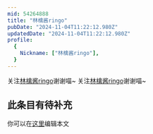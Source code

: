 ```yaml
---
mid: 54264888
title: "林檎酱ringo"
pubDate: "2024-11-04T11:22:12.980Z"
updatedDate: "2024-11-04T11:22:12.980Z"
profile:
  {
    Nickname: ["林檎酱ringo"],
  }
---
```


关注[林檎酱ringo](https://space.bilibili.com/54264888)谢谢喵~ 关注[林檎酱ringo](https://space.bilibili.com/54264888)谢谢喵~

## 此条目有待补充
你可以在[这里](https://github.com/Yuhanawa/VTuber.ICU/edit/master/src/content/v/林檎酱ringo/index.md)编辑本文
